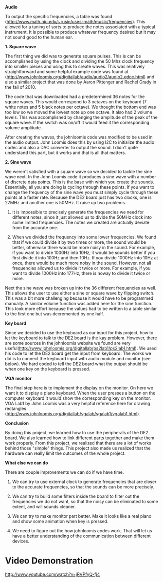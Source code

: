 **Audio**

To output the specific frequencies, a table was found (http://www.math.niu.edu/~rusin/uses-math/music/frequencies). This allowed for a tuning of sorts to produce the notes associated with a typical instrument. It is possible to produce whatever frequency desired but it may not sound good to the human ear.

**1. Square wave**

The first thing we did was to generate square pulses. This is can be accomplished by using the clock and dividing the 50 Mhz clock frequency into smaller pieces and using this to create waves. This was relatively straightforward and some helpful example code was found at (http://www.johnloomis.org/digitallab/audio/audio2/audio2.qdoc.html) and also a similar project that was done by Aaron Pittenger and Rachel Grady in the fall of 2010.

The code that was downloaded had a predetermined 36 notes for the square waves. This would correspond to 3 octaves on the keyboard (7 white notes and 5 black notes per octave). We thought the bottom end was too low so we moved the lowest note up one octave. It also had 2 volume levels. This was accomplished by changing the amplitude of the peak of the square wave. If the switch was on/off it would feed it the corresponding volume amplitude.

After creating the waves, the johnloomis code was modified to be used in the audio output. John Loomis does this by using I2C to initialize the audio codec and also a DAC converter to output the sound. I didn't quite understand this part, but it works and that is all that matters.

**2. Sine wave**

We weren't satisfied with a square wave so we decided to tackle the sine wave next. In the John Loomis code it produces a sine wave with a number of discrete data points. This is the base with which you create the sounds. Essentially, all you are doing is cycling through these points. If you want to change the frequency of the sine wave you must simply cycle through these points at a faster rate. Because the DE2 board just has two clocks, one is 27MHz and another one is 50MHz. It raise up two problems.

1. It is impossible to precisely generate the frequencies we need for different notes, since it just allowed us to divide the 50MHz clock into some limited frequencies. The notes we created are actually deviate from the accurate one.

2. When we divided the frequency into some lower frequencies. We found that if we could divide it by two times or more, the sound would be better, otherwise there would be more noisy in the sound. For example, if you want to divide 1000Hz into 10Hz, it would be sounds better if you first divide it into 100Hz and then 10Hz. If you divide 1000Hz into 10Hz at once, there would be much more noisy in the sound. However, not all frequencies allowed us to divide it twice or more. For example, if you want to divide 1000Hz into 177Hz, there is noway to divide it twice or more.

Next the sine wave was broken up into the 36 different frequencies as well. This allows the user to use either a sine or square wave by flipping switch. This was a bit more challenging because it would have to be programmed manually. A similar volume function was added here for the sine function. This took more effort because the values had to be written to a table similar to the first one but was decremented by one half.

**Key board**

Since we decided to use the keyboard as our input for this project, how to let the keyboard to talk to the DE2 board is the kay problem. However, there are some sources in the johnloomis website we found are very useful(http://www.johnloomis.org/digitallab/ps2lab1/ps2lab1.html). We used his code to let the DE2 board get the input from keyboard. The works we did is to connect the keyboard input with audio module and monitor (see below). We hard coded to tell the DE2 board what the output should be when one key on the keyboard is pressed.

**VGA monitor**

The final step here is to implement the display on the monitor. On here we want it to display a piano keyboard. When the user presses a button on the computer keyboard it would show the corresponding key on the monitor. VGA Lab1 by John Loomis was a very helpful reference here for drawing rectangles (http://www.johnloomis.org/digitallab/vgalab/vgalab1/vgalab1.html).

**Conclusion**

By doing this project, we learned how to use the peripherals of the DE2 board. We also learned how to link different parts together and make them work properly. From this project, we realized that there are a lot of works behind those "simple" things. This project also made us realized that the hardware can really limit the outcomes of the whole project.

**What else we can do**

There are couple improvements we can do if we have time.

1. We can try to use external clock to generate frequencies that are closer to the accurate frequencies, so that the sounds can be more precisely.

2. We can try to build some filters inside the board to filter out the frequencies we do not want, so that the noisy can be eliminated to some extent, and will sounds cleaner.

3. We can try to make monitor part better. Make it looks like a real piano and show some animation when key is pressed.

4. We need to figure out the how johnloomis codes work. That will let us have a better understanding of the communication between different devices.

# Video Demonstration #
http://www.youtube.com/watch?v=jRVPfyQ-fj4